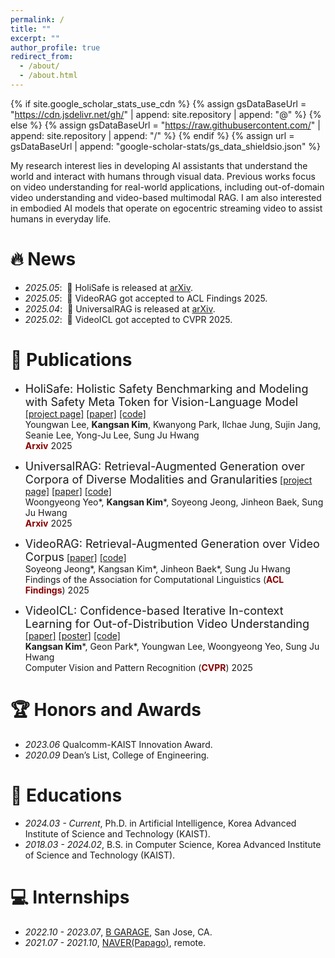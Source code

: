 ```yaml
---
permalink: /
title: ""
excerpt: ""
author_profile: true
redirect_from: 
  - /about/
  - /about.html
---
```


{% if site.google_scholar_stats_use_cdn %}
{% assign gsDataBaseUrl = "https://cdn.jsdelivr.net/gh/" | append: site.repository | append: "@" %}
{% else %}
{% assign gsDataBaseUrl = "https://raw.githubusercontent.com/" | append: site.repository | append: "/" %}
{% endif %}
{% assign url = gsDataBaseUrl | append: "google-scholar-stats/gs_data_shieldsio.json" %}

<span class='anchor' id='about-me'></span>

My research interest lies in developing AI assistants that understand the world and interact with humans through visual data. Previous works focus on video understanding for real-world applications, including out-of-domain video understanding and video-based multimodal RAG. I am also interested in embodied AI models that operate on egocentric streaming video to assist humans in everyday life.

# 🔥 News
- *2025.05*: &nbsp;📖 HoliSafe is released at [arXiv](https://www.arxiv.org/abs/2506.04704).
- *2025.05*: &nbsp;🎉 VideoRAG got accepted to ACL Findings 2025.
- *2025.04*: &nbsp;📖 UniversalRAG is released at [arXiv](https://arxiv.org/abs/2504.20734).
- *2025.02*: &nbsp;🎉 VideoICL got accepted to CVPR 2025.

# 📝 Publications 

- <font size="4">HoliSafe: Holistic Safety Benchmarking and Modeling with Safety Meta Token for Vision-Language Model</font>
[[project page]](https://youngwanlee.github.io/holisafe/) [[paper]](https://www.arxiv.org/pdf/2506.04704) [[code]](https://github.com/youngwanLEE/holisafe) <br>
&#x200B;Youngwan Lee, **Kangsan Kim**, Kwanyong Park, Ilchae Jung, Sujin Jang, Seanie Lee, Yong-Ju Lee, Sung Ju Hwang <br>
<span style="color:darkred">**Arxiv**</span> 2025

- <font size="4">UniversalRAG: Retrieval-Augmented Generation over Corpora of Diverse Modalities and Granularities</font>
[[project page]](https://universalrag.github.io/) [[paper]](https://arxiv.org/abs/2504.20734) [[code]](https://github.com/wgcyeo/UniversalRAG) <br>
&#x200B;Woongyeong Yeo\*, **Kangsan Kim**\*, Soyeong Jeong, Jinheon Baek, Sung Ju Hwang <br>
<span style="color:darkred">**Arxiv**</span> 2025

- <font size="4">VideoRAG: Retrieval-Augmented Generation over Video Corpus</font>
[[paper]](https://arxiv.org/abs/2501.05874) [[code]](https://github.com/starsuzi/VideoRAG) <br>
&#x200B;Soyeong Jeong\*, Kangsan Kim\*, Jinheon Baek\*, Sung Ju Hwang <br>
Findings of the Association for Computational Linguistics (<span style="color:darkred">**ACL Findings**</span>) 2025

- <font size="4">VideoICL: Confidence-based Iterative In-context Learning for Out-of-Distribution Video Understanding</font>
[[paper]](https://arxiv.org/abs/2412.02186) [[poster]](https://www.dropbox.com/scl/fi/y8k2ibj7gptq1cnrmyc67/videoicl_cvpr25_poster.pdf?rlkey=gh8h20f9xgjhh24wqqijiwc8l&st=2eajus6r&dl=0) [[code]](https://github.com/KangsanKim07/VideoICL) <br>
&#x200B;**Kangsan Kim**\*, Geon Park\*, Youngwan Lee, Woongyeong Yeo, Sung Ju Hwang <br>
Computer Vision and Pattern Recognition (<span style="color:darkred">**CVPR**</span>) 2025

# 🏆 Honors and Awards
- *2023.06* Qualcomm-KAIST Innovation Award. 
- *2020.09* Dean’s List, College of Engineering. 

# 📖 Educations
- *2024.03 - Current*, Ph.D. in Artificial Intelligence, Korea Advanced Institute of Science and Technology (KAIST).
- *2018.03 - 2024.02*, B.S. in Computer Science, Korea Advanced Institute of Science and Technology (KAIST). 

<!-- # 💬 Invited Talks
- *2021.06*, Lorem ipsum dolor sit amet, consectetur adipiscing elit. Vivamus ornare aliquet ipsum, ac tempus justo dapibus sit amet. 
- *2021.03*, Lorem ipsum dolor sit amet, consectetur adipiscing elit. Vivamus ornare aliquet ipsum, ac tempus justo dapibus sit amet.  \| [\[video\]](https://github.com/) -->

# 💻 Internships
- *2022.10 - 2023.07*, [B GARAGE](https://www.bgarage.ai/), San Jose, CA.
- *2021.07 - 2021.10*, [NAVER(Papago)](https://papago.naver.com/), remote.